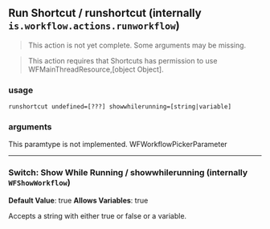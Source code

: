 
## Run Shortcut / runshortcut (internally `is.workflow.actions.runworkflow`)

> This action is not yet complete. Some arguments may be missing.


> This action requires that Shortcuts has permission to use WFMainThreadResource,[object Object].

### usage
`runshortcut undefined=[???] showwhilerunning=[string|variable]`

### arguments
This paramtype is not implemented. WFWorkflowPickerParameter

---

### Switch: Show While Running / showwhilerunning (internally `WFShowWorkflow`)
**Default Value**: true
**Allows Variables**: true


Accepts a string with either true or false
or a variable.
